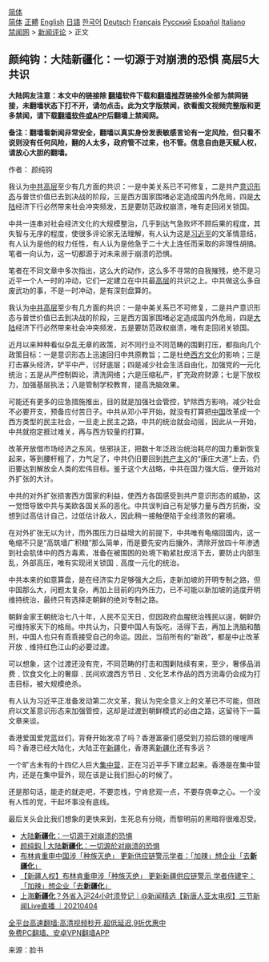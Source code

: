  <!-- 面包屑导航 --> <div class="breadcrumb"><!-- GTranslate: https://gtranslate.io/ -->  <div class="switcher notranslate">  <div class="selected">  <a href="#" onclick="return false;"> 简体</a>  </div>  <div class="option">  <a href="https://www.bannedbook.org" onclick="doGTranslate('zh-CN|zh-CN');jQuery('div.switcher div.selected a').html(jQuery(this).html());return false;" title="简体中文" class="nturl selected"> 简体</a>  <a href="https://www.bannedbook.org/zh-tw/" onclick="doGTranslate('zh-CN|zh-TW');jQuery('div.switcher div.selected a').html(jQuery(this).html());return false;" title="繁體中文" class="nturl"> 正體</a>  <a href="https://www.bannedbook.org/en/" onclick="doGTranslate('zh-CN|en');jQuery('div.switcher div.selected a').html(jQuery(this).html());return false;" title="English" class="nturl"> English</a>  <a href="https://www.bannedbook.org/ja/" onclick="doGTranslate('zh-CN|ja');jQuery('div.switcher div.selected a').html(jQuery(this).html());return false;" title="日本語" class="nturl"> 日語</a>  <a href="https://www.bannedbook.org/ko/" onclick="doGTranslate('zh-CN|ko');jQuery('div.switcher div.selected a').html(jQuery(this).html());return false;" title="한국어" class="nturl"> 한국어</a>  <a href="https://www.bannedbook.org/de/" onclick="doGTranslate('zh-CN|de');jQuery('div.switcher div.selected a').html(jQuery(this).html());return false;" title="Deutsch" class="nturl"> Deutsch</a>  <a href="https://www.bannedbook.org/fr/" onclick="doGTranslate('zh-CN|fr');jQuery('div.switcher div.selected a').html(jQuery(this).html());return false;" title="Français" class="nturl"> Français</a>  <a href="https://www.bannedbook.org/ru/" onclick="doGTranslate('zh-CN|ru');jQuery('div.switcher div.selected a').html(jQuery(this).html());return false;" title="Русский" class="nturl"> Русский</a>  <a href="https://www.bannedbook.org/es/" onclick="doGTranslate('zh-CN|es');jQuery('div.switcher div.selected a').html(jQuery(this).html());return false;" title="Español" class="nturl"> Español</a>  <a href="https://www.bannedbook.org/it/" onclick="doGTranslate('zh-CN|it');jQuery('div.switcher div.selected a').html(jQuery(this).html());return false;" title="Italiano" class="nturl"> Italiano</a>  </div>  </div>      <div class='breadcrumb-sub'><!-- Breadcrumb NavXT 6.3.0 --> <a href="https://www.bannedbook.org/" class="home">禁闻网</a> &gt; <a href="https://www.bannedbook.org/bnews/comments/" class="category">新闻评论</a> &gt; 正文</div></div><h2>颜纯钩：大陆新疆化：一切源于对崩溃的恐惧 高层5大共识</h2> <p class="notice"><b>大陆网友注意：本文中的链接除 <a href="https://github.com/bannedbook/fanqiang" >翻墙</a>软件下载和<a href="https://github.com/killgcd/justmysocks/blob/master/README.md">翻墙推荐</a>链接外全部为禁网链接，未翻墙状态下打不开，请勿点击。此为文字版禁闻，欲看图文视频完整版和更多禁闻，请下载<a href="https://github.com/bannedbook/fanqiang">翻墙软件或APP</a>后翻墙上禁闻网。</p><p>备注：翻墙看新闻非常安全，翻墙以真实身份发表敏感言论有一定风险，但只看不说则没有任何风险，翻的人太多，政府管不过来，也不管。信息自由是天赋人权，请放心大胆的翻墙。</b></p>  <div class="entry"> <p>作者： 颜纯钩</p> <p id="summary">我认为<a href="https://www.bannedbook.org/bnews/tag/%e4%b8%ad%e5%85%b1/" class="st_tag internal_tag" rel="tag" title="标签 中共 下的日志">中共</a><span class='wp_keywordlink_affiliate'><a href="https://www.bannedbook.org/bnews/ccpdope/" title="中共高层内幕" target="_blank">高层</a></span>至少有几方面的共识：一是中美关系已不可修复，二是共产<a href="https://www.bannedbook.org/bnews/tag/%E6%84%8F%E8%AF%86%E5%BD%A2%E6%80%81/" class="st_tag internal_tag" rel="tag" title="标签 意识形态 下的日志">意识形态</a>与普世价值已去到决战的阶段，三是西方国家围堵必定造成国内外危局，四是<span class='wp_keywordlink_affiliate'><a href="https://www.bannedbook.org/" title="大陆" target="_blank">大陆</a></span>经济下行必然带来社会冲突频发，五是要防范政权崩溃，唯有走回闭关锁国。</p> <p id="conimg">中共一连串对社会经济文化的大规模整治，几乎到达气急败坏不顾后果的程度，其失智与无序的程度，使很多评论家无法理解，有人认为这是<a href="https://www.bannedbook.org/bnews/tag/%e4%b9%a0%e8%bf%91%e5%b9%b3/" class="st_tag internal_tag" rel="tag" title="标签 习近平 下的日志">习近平</a>的文革情意结，有人认为是他的权力任性，有人认为是他急于二十大上连任而采取的非理性胡搞。笔者一向认为，这一切都源于对未来濒于崩溃的恐惧。</p> <p>笔者在不同文章中多次指出，这么大的动作，这么多不寻常的自我摧残，绝不是习近平一个人一时的冲动，它们一定建立在中共最<a href="https://www.bannedbook.org/bnews/tag/%E9%AB%98%E5%B1%82/" class="st_tag internal_tag" rel="tag" title="标签 高层 下的日志">高层</a>的共识之上。中共做这么多自废武功的事，不是一时冲动，是有深刻盘算的。</p> <p>我认为<span class='wp_keywordlink_affiliate'><a href="https://www.bannedbook.org/bnews/ccpdope/" title="中共高层" target="_blank">中共高层</a></span>至少有几方面的共识：一是中美关系已不可修复，二是共产意识形态与普世价值已去到决战的阶段，三是西方国家围堵必定造成国内外危局，四是<a href="https://www.bannedbook.org/bnews/tag/%e5%a4%a7%e9%99%86/" class="st_tag internal_tag" rel="tag" title="标签 大陆 下的日志">大陆</a>经济下行必然带来社会冲突频发，五是要防范政权崩溃，唯有走回闭关锁国。</p>  <p>近月以来种种看似杂乱无章的政策，对不同行业不同范畴的围剿打压，都指向几个政策目标：一是意识形态上迅速回归中共原教旨；二是杜绝<span class='wp_keywordlink'><a href="https://www.bannedbook.org/forum3/topic47.html" title="西方传统文化汇编" target="_blank">西方文化</a></span>的影响；三是打击寡头经济，铲平中产，讨好底层；四是减少社会生活自由化，加强党的一元化统治；五是从严控制舆论，清洗网络；六是压缩私产，扩充政府财源；七是下放权力，加强基层执法；八是管制学校教育，提高洗脑效果。</p> <p>可能还有更多的应急措施推出，目的就是加强社会管控，铲除西方影响，减少社会不必要开支，预备应付苦日子。中共从邓小平开始，就没有打算把<span class='wp_keywordlink_affiliate'><a href="https://www.bannedbook.org/" title="中国" target="_blank">中国</a></span>改革成一个西方类型的民主社会，一旦走上民主之路，中共的统治就会动摇，因此从一开始，中共就抱定捱过难关，再与西方较量的打算。</p> <p>改革开放借市场经济之东风，怯邪扶正，把数十年泛政治统治耗尽的国力重新恢复起来，等到腰杆粗了，力气足了，中共仍旧要回到<span class='wp_keywordlink'><a href="https://www.bannedbook.org/forum2/topic6177.html" title="《共产主义的终极目的》" target="_blank">共产主义</a></span>的“康庄大道”上去，仍旧要达到解放全人类的宏伟目标。鉴于这个大战略，中共在国力强大后，便开始对外扩张的大计。</p> <p>中共的对外扩张损害西方国家的利益，使西方各国感受到共产意识形态的威胁，这一觉悟导致中共与美欧各国关系的恶化。中共误判自己有足够力量与西方抗衡，没想到过高估计自己，过低估计敌人，因此稍一接触便陷于全线溃败的窘境。</p> <p>在对外扩张无以为计，而外围压力日益增大的前提下，中共唯有龟缩回国内，这一龟缩不只是“高筑墙广积粮”那么简单，而是要先安内后攘外，清除开放四十年渗透到社会肌体中的西方毒素，准备在被围困的处境下勒紧肚皮活下去，要防止内部生乱，外部高压，唯有实现闭关锁国﹑高度一元化的统治。</p>  <p>中共本来的如意算盘，是在经济实力足够强大之后，走新加坡的开明专制之路，但中国那么大，问题太复杂，再加上目前的内外压力，已不可能以新加坡的适度开明维持统治，最终只有选择走朝鲜的绝对专制之路。</p> <p>朝鲜金家王朝统治七八十年，人民不见天日，但因政府血腥统治残民以逞，朝鲜仍可维持家天下的格局。中共认为，只要中国人有饭吃，活得下去，再加上洗脑和酷刑，中国人也只有乖乖接受自己的命运。因此，当前所有的“新政”，都是中止改革开放﹑维持红色江山的必要过渡。</p> <p>可以想象，这个过渡还没有完，不同范畴的打击和围剿陆续有来，至少，奢侈品消费﹑饮食文化上的奢靡﹑民间欢渡西方节日﹑文化艺术作品的西方流毒仍会成为打击目标，被大规模绝杀。</p> <p>有人认为习近平正准备发动第二次文革，我认为完全意义上的文革已不可能，但政府以文革意识形态来加强管控，这却是过渡到朝鲜模式的必由之路，这留待下一篇文章来谈。</p> <p>香港爱国爱党蓝丝们，背脊开始发凉了吗？香港富豪们感受到刀掠后颈的嗖嗖声吗？香港已经大陆化，大陆正在<a href="https://www.bannedbook.org/bnews/tag/%e6%96%b0%e7%96%86/" class="st_tag internal_tag" rel="tag" title="标签 新疆 下的日志">新疆</a>化，香港离<a href="https://www.bannedbook.org/bnews/tag/%E6%96%B0%E7%96%86%E5%8C%96/" class="st_tag internal_tag" rel="tag" title="标签 新疆化 下的日志">新疆化</a>还有多远？</p>  <p>一个旷古未有的十四亿人巨大<a href="https://www.bannedbook.org/bnews/tag/%e9%9b%86%e4%b8%ad%e8%90%a5/" class="st_tag internal_tag" rel="tag" title="标签 集中营 下的日志">集中营</a>，正在习近平手下建立起来。香港是在集中营内，还是在集中营外，现在该是让我们担心的时候了。</p> <p>还是那句话，能走的就走吧，不要恋栈，宁肯悲观一点，不要存侥幸之心。一个没有人性的党，干起坏事没有底线。</p> <p>最后关头会比我们想象的更快来到，生死总有分晓，而黎明前的黑暗将很难忍受。</p> <ul class='op-related-articles' title='相关阅读'> <li><a href='https://www.bannedbook.org/bnews/ssgc/20210831/1616549.html' target='_blank'>大陆<b>新疆化</b>：一切源于对崩溃的恐惧</a></li> <li><a href='https://www.bannedbook.org/bnews/baitai/20210831/1616397.html' target='_blank'>颜纯鈎﻿ | 大陆<b>新疆化</b>：一切源於对崩溃的恐惧</a></li> <li><a href='https://www.bannedbook.org/bnews/baitai/20210715/1587832.html' target='_blank'>布林肯重申中国涉「种族灭绝」 更新供应链警示学者：「加辣」想企业「去<b>新疆化</b>」</a></li> <li><a href='https://www.bannedbook.org/bnews/headline/20210714/1587061.html' target='_blank'>【新疆人权】布林肯重申涉「种族灭绝」 更新新疆供应链警示 学者侍建宇：「加辣」想企业「去<b>新疆化</b>」</a></li> <li><a href='https://www.bannedbook.org/bnews/bannedvideo/20210404/1519571.html' target='_blank'>上海<b>新疆化</b>？外省入沪24小时须登记｜@新闻精选【新唐人亚太电视】三节新闻Live直播 ｜20210404</a></li> </ul> <p class="texttj"> <a href="https://github.com/bannedbook/fanqiang/wiki/V2ray%E6%9C%BA%E5%9C%BA" target="_blank">全平台高速翻墙:高清视频秒开,超低延迟,9折优惠中</a><br/> <a href="https://github.com/bannedbook/fanqiang/wiki/%E7%A6%81%E9%97%BB%E7%BD%91%E5%AE%89%E5%8D%93%E7%BF%BB%E5%A2%99%E6%96%B0%E9%97%BBAPP" target="_blank">免费PC翻墙、安卓VPN翻墙APP</a></p><p> 来源：脸书 </p> <a name='sharetosocial'></a>  <div style="margin-bottom:5px;padding-bottom:5px;clear:both"> <div id="archive-pix-1" class="banner-ads"> <!-- AuctionX Display platform tag START --> <div id="26318x728x90x621x_ADSLOT2" clicktrack="%%CLICK_URL_ESC%%"></div> <!-- AuctionX Display platform tag END --> </div> <div id="archive-pix-2" class="banner-ads"> <!-- AuctionX Display platform tag START --> <div id="26315x300x250x621x_ADSLOT2" clicktrack="%%CLICK_URL_ESC%%"></div> <!-- AuctionX Display platform tag END --> </div> </div>  <div id="archive-pix-1" class="banner-ads"> <!-- AuctionX Display platform tag START --> <div id="26318x728x90x621x_ADSLOT3" clicktrack="%%CLICK_URL_ESC%%"></div> <!-- AuctionX Display platform tag END --> </div> </div><!--END ENTRY--> 